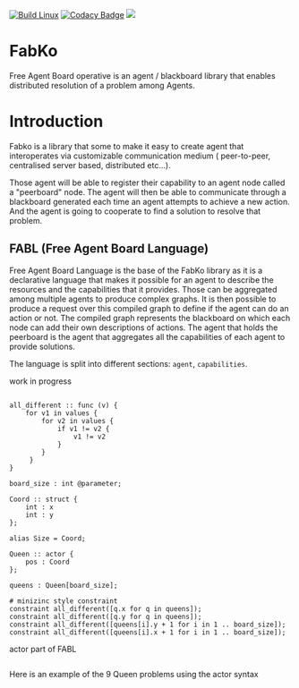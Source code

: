 [![Build Linux](https://github.com/FreeYourSoul/Fabko/actions/workflows/ci-linux.yml/badge.svg)](https://github.com/FreeYourSoul/Fabko/actions/workflows/ci-linux.yml)
[![Codacy Badge](https://app.codacy.com/project/badge/Grade/7d6160f5dc1246888f0fa94ab48ddfaa)](https://app.codacy.com/gh/FreeYourSoul/Fabko/dashboard?utm_source=gh&utm_medium=referral&utm_content=&utm_campaign=Badge_grade)
![](https://tokei.rs/b1/github/FreeYourSoul/Fabko?category=lines)

# FabKo

Free Agent Board operative is an agent / blackboard library that enables distributed resolution of a problem among
Agents.

# Introduction

Fabko is a library that some to make it easy to create agent that interoperates via customizable communication medium (
peer-to-peer, centralised server based, distributed etc...).

Those agent will be able to register their capability to an agent node called a "peerboard" node.
The agent will then be able to communicate through a blackboard generated each time an agent attempts to achieve a new
action. And the agent is going to cooperate to find a solution to resolve that problem.

## FABL (Free Agent Board Language)

Free Agent Board Language is the base of the FabKo library as it is a declarative language that makes it possible for an
agent to describe the resources and
the capabilities that it provides. Those can be aggregated among multiple agents to produce complex graphs. It is then
possible to produce a request over this
compiled graph to define if the agent can do an action or not.
The compiled graph represents the blackboard on which each node can add their own descriptions of actions. The agent
that holds the peerboard is the agent that aggregates
all the capabilities of each agent to provide solutions.

The language is split into different sections: `agent`, `capabilities`.

work in progress
```mnz

all_different :: func (v) {
    for v1 in values { 
        for v2 in values {
            if v1 != v2 { 
                v1 != v2 
            }
        }
     }
}

board_size : int @parameter;

Coord :: struct {
    int : x
    int : y
};

alias Size = Coord;

Queen :: actor {
    pos : Coord
};

queens : Queen[board_size];

# minizinc style constraint
constraint all_different([q.x for q in queens]);
constraint all_different([q.y for q in queens]); 
constraint all_different([queens[i].y + 1 for i in 1 .. board_size]);
constraint all_different([queens[i].x + 1 for i in 1 .. board_size]); 

```

actor part of FABL

```rust


```

Here is an example of the 9 Queen problems using the actor syntax
